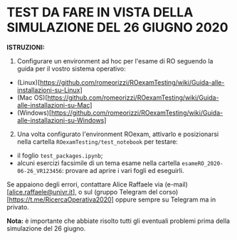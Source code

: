 # TEST DA FARE IN VISTA DELLA SIMULAZIONE DEL 26 GIUGNO 2020

__ISTRUZIONI:__
1. Configurare un environment ad hoc per l'esame di RO seguendo la guida per il vostro sistema operativo:
- (Linux)[https://github.com/romeorizzi/ROexamTesting/wiki/Guida-alle-installazioni-su-Linux]
- (Mac OS)[https://github.com/romeorizzi/ROexamTesting/wiki/Guida-alle-installazioni-su-Mac]
- (Windows)[https://github.com/romeorizzi/ROexamTesting/wiki/Guida-alle-installazioni-su-Windows]
2. Una volta configurato l'environment ROexam, attivarlo e posizionarsi nella cartella `ROexamTesting/test_notebook` per testare:
- il foglio `test_packages.ipynb`;
- alcuni esercizi facsimile di un tema esame nella cartella `esameRO_2020-06-26_VR123456`: provare ad aprire i vari fogli ed eseguirli.

Se appaiono degli errori, contattare Alice Raffaele via (e-mail)[alice.raffaele@univr.it], o sul (gruppo Telegram del corso)[https://t.me/RicercaOperativa2020] oppure sempre su Telegram ma in privato.

__Nota:__ è importante che abbiate risolto tutti gli eventuali problemi prima della simulazione del 26 giugno.
